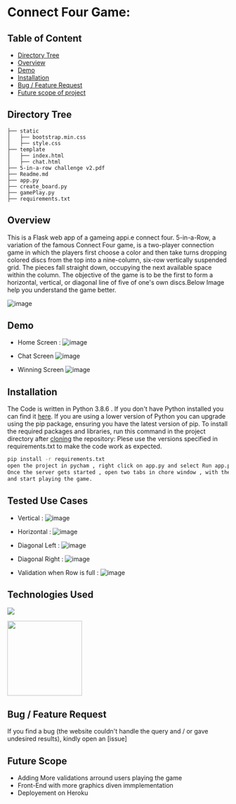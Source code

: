 # Connect Four Game: 

## Table of Content

  * [Directory Tree](#directory-tree)
  * [Overview](#overview)
  * [Demo](#demo)
  * [Installation](#installation)
  * [Bug / Feature Request](#bug---feature-request)
  * [Future scope of project](#future-scope)


## Directory Tree 
```
├── static 
│   ├── bootstrap.min.css
│   ├── style.css
├── template
│   ├── index.html
│   ├── chat.html
├── 5-in-a-row challenge v2.pdf
├── Readme.md
├── app.py
├── create_board.py
├── gamePlay.py
├── requirements.txt
```

## Overview
This is a Flask web app of a gameing appi.e connect four.
5-in-a-Row, a variation of the famous Connect Four game, is a two-player connection game in which the players first choose a color and then take turns dropping colored discs from the top into a nine-column, six-row vertically suspended grid. The pieces fall straight down, occupying the next available space within the column. The objective of the game is to be the first to form a horizontal, vertical, or diagonal line of five of one's own discs.Below Image help you understand the game better.

![image](https://user-images.githubusercontent.com/6366237/128812597-2412db1f-afd9-4b36-bf33-c64c801a9066.png)

## Demo
 * Home Screen :
   ![image](https://user-images.githubusercontent.com/6366237/128811304-9445e536-7d47-4163-9a21-d66d4c9a9cb2.png)
   
 * Chat Screen
  ![image](https://user-images.githubusercontent.com/6366237/128811744-441963ac-f792-4664-9a1f-52eea8d609f1.png)

 * Winning Screen
   ![image](https://user-images.githubusercontent.com/6366237/128812275-2ea8ba41-7370-4687-a572-b0d93e17e78f.png)


## Installation
The Code is written in Python 3.8.6 . If you don't have Python installed you can find it [here](https://www.python.org/downloads/). If you are using a lower version of Python you can upgrade using the pip package, ensuring you have the latest version of pip. To install the required packages and libraries, run this command in the project directory after [cloning](https://www.howtogeek.com/451360/how-to-clone-a-github-repository/) the repository:
Plese use the versions specified in requirements.txt to make the code work as expected.

```bash
pip install -r requirements.txt
open the project in pycham , right click on app.py and select Run app.py 
Once the server gets started , open two tabs in chore window , with the URL http://127.0.0.1:5000
and start playing the game.
```


## Tested Use Cases

 * Vertical :
   ![image](https://user-images.githubusercontent.com/6366237/128813600-b6c034d6-e9b8-472b-9b8b-71395421b92d.png)
   
 * Horizontal :
   ![image](https://user-images.githubusercontent.com/6366237/128813837-5ee960f5-12aa-4c3b-92fc-22bd4a5701ec.png)

 * Diagonal Left :
   ![image](https://user-images.githubusercontent.com/6366237/128814311-f0a8ec30-8a2b-45f9-bf19-9074909c4c9b.png)
 
 * Diagonal Right :
   ![image](https://user-images.githubusercontent.com/6366237/128813455-5bcdf422-4a61-4bc2-9fd7-a4b73fa7b8d8.png)

* Validation when Row is full :
 ![image](https://user-images.githubusercontent.com/6366237/128815083-53d3b01b-e658-469c-842c-1e88d4f7b531.png)

 

## Technologies Used

![](https://forthebadge.com/images/badges/made-with-python.svg)

[<img target="_blank" src="https://flask.palletsprojects.com/en/1.1.x/_images/flask-logo.png" width=170>](https://flask.palletsprojects.com/en/1.1.x/)



## Bug / Feature Request

If you find a bug (the website couldn't handle the query and / or gave undesired results), kindly open an [issue]

## Future Scope

* Adding More validations arround users playing the game
* Front-End with more graphics diven immplementation
* Deployement on Heroku
